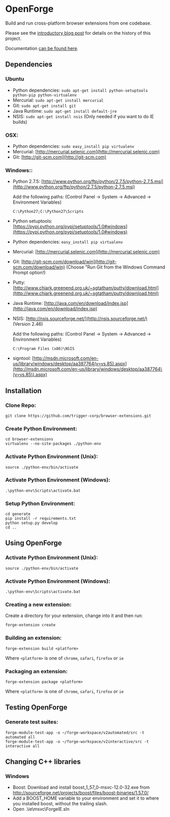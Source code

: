 OpenForge
=========

Build and run cross-platform browser extensions from one codebase.

Please see the [introductory blog post][intro-blog] for details on the
history of this project.

Documentation [can be found here][docs].


Dependencies
------------


### Ubuntu

* Python dependencies: `sudo apt-get install python-setuptools python-pip python-virtualenv`
* Mercurial: `sudo apt-get install mercurial`
* Git: `sudo apt-get install git`
* Java Runtime: `sudo apt-get install default-jre`
* NSIS: `sudo apt-get install nsis` (Only needed if you want to do IE builds)

### OSX:

* Python dependencies: `sudo easy_install pip virtualenv`
* Mercurial: [http://mercurial.selenic.com](http://mercurial.selenic.com)
* Git: [http://git-scm.com](http://git-scm.com)

### Windows::

* Python 2.7.5: [http://www.python.org/ftp/python/2.7.5/python-2.7.5.msi](http://www.python.org/ftp/python/2.7.5/python-2.7.5.msi)

  Add the following paths: (Control Panel -> System -> Advanced -> Environment Variables)

      C:\Python27;C:\Python27\Scripts

* Python setuptools: [https://pypi.python.org/pypi/setuptools/1.0#windows](https://pypi.python.org/pypi/setuptools/1.0#windows)
* Python dependencies: `easy_install pip virtualenv`
* Mercurial: [http://mercurial.selenic.com](http://mercurial.selenic.com)
* Git: [http://git-scm.com/download/win](http://git-scm.com/download/win) (Choose "Run Git from the Windows Command Prompt option!)
* Putty: [http://www.chiark.greenend.org.uk/~sgtatham/putty/download.html](http://www.chiark.greenend.org.uk/~sgtatham/putty/download.html)
* Java Runtime: [http://java.com/en/download/index.jsp](http://java.com/en/download/index.jsp)
* NSIS: [http://nsis.sourceforge.net/](http://nsis.sourceforge.net/) (Version 2.46)

  Add the following paths: (Control Panel -> System -> Advanced -> Environment Variables)

	  C:\Program Files (x86)\NSIS

* signtool: [http://msdn.microsoft.com/en-us/library/windows/desktop/aa387764(v=vs.85).aspx](http://msdn.microsoft.com/en-us/library/windows/desktop/aa387764\(v=vs.85\).aspx)



Installation
------------

### Clone Repo:

    git clone https://github.com/trigger-corp/browser-extensions.git

### Create Python Environment:

    cd browser-extensions
    virtualenv --no-site-packages ./python-env

### Activate Python Environment (Unix):

    source ./python-env/bin/activate

### Activate Python Environment (Windows):

    .\python-env\Scripts\activate.bat

### Setup Python Environment:

    cd generate
    pip install -r requirements.txt
    python setup.py develop
    cd ..



Using OpenForge
---------------


### Activate Python Environment (Unix):

    source ./python-env/bin/activate

### Activate Python Environment (Windows):

    .\python-env\Scripts\activate.bat

### Creating a new extension:

Create a directory for your extension, change into it and then run:

    forge-extension create

### Building an extension:

    forge-extension build <platform>

Where `<platform>` is one of `chrome`, `safari`, `firefox` or `ie`

### Packaging an extension:

    forge-extension package <platform>

Where `<platform>` is one of `chrome`, `safari`, `firefox` or `ie`



Testing OpenForge
-----------------

### Generate test suites:

    forge-module-test-app -o ~/forge-workspace/v2automated/src -t automated all
    forge-module-test-app -o ~/forge-workspace/v2interactive/src -t interactive all

<!-- Link -->
   [intro-blog]: http://trigger.io/cross-platform-application-development-blog/2013/09/10/introducing-openforge-an-open-source-cross-platform-browser-add-on-framework/
   [docs]: http://legacy-docs.trigger.io/en/v1.4/modules/browser/index.html

Changing C++ libraries
---------------------
### Windows

* Boost: Download and install boost_1_57_0-msvc-12.0-32.exe from http://sourceforge.net/projects/boost/files/boost-binaries/1.57.0/
* Add a BOOST_HOME variable to your environment and set it to where you installed boost, without the trailing slash.
* Open .\ie\msvc\ForgeIE.sln

